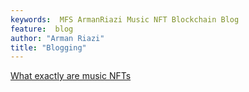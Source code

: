 ```yaml
---
keywords:  MFS ArmanRiazi Music NFT Blockchain Blog
feature:  blog
author: "Arman Riazi"
title: "Blogging"
---
```



[What exactly are music NFTs](blog_nft.md)